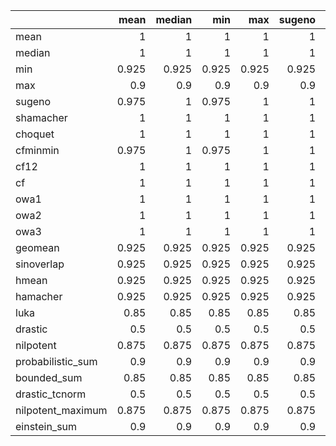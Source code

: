 |                   |   mean |   median |   min |   max |   sugeno |   shamacher |   choquet |   cfminmin |   cf12 |    cf |   owa1 |   owa2 |   owa3 |   geomean |   sinoverlap |   hmean |   hamacher |   luka |   drastic |   nilpotent |   probabilistic_sum |   bounded_sum |   drastic_tcnorm |   nilpotent_maximum |   einstein_sum |
|:------------------|-------:|---------:|------:|------:|---------:|------------:|----------:|-----------:|-------:|------:|-------:|-------:|-------:|----------:|-------------:|--------:|-----------:|-------:|----------:|------------:|--------------------:|--------------:|-----------------:|--------------------:|---------------:|
| mean              |  1     |    1     | 1     | 1     |    1     |       1     |     1     |      1     |  1     | 1     |  1     |  1     |  1     |     1     |        1     |   1     |      1     |  0.975 |       0.5 |        1    |               1     |         0.975 |              0.5 |                1    |          1     |
| median            |  1     |    1     | 1     | 1     |    1     |       1     |     1     |      1     |  0.975 | 1     |  1     |  1     |  1     |     1     |        1     |   1     |      1     |  0.95  |       0.5 |        1    |               1     |         0.95  |              0.5 |                1    |          1     |
| min               |  0.925 |    0.925 | 0.925 | 0.925 |    0.925 |       0.925 |     0.925 |      0.925 |  0.925 | 0.925 |  0.925 |  0.925 |  0.925 |     0.925 |        0.925 |   0.925 |      0.925 |  0.5   |       0.5 |        0.85 |               0.925 |         0.9   |              0.5 |                0.9  |          0.9   |
| max               |  0.9   |    0.9   | 0.9   | 0.9   |    0.9   |       0.9   |     0.9   |      0.9   |  0.975 | 0.9   |  0.9   |  0.9   |  0.9   |     0.9   |        0.9   |   0.9   |      0.9   |  0.9   |       0.5 |        0.9  |               0.9   |         0.5   |              0.5 |                0.85 |          0.9   |
| sugeno            |  0.975 |    1     | 0.975 | 1     |    1     |       0.975 |     0.975 |      1     |  0.975 | 1     |  1     |  0.975 |  1     |     0.975 |        0.975 |   0.975 |      1     |  0.975 |       0.5 |        1    |               0.975 |         0.975 |              0.5 |                1    |          1     |
| shamacher         |  1     |    1     | 1     | 1     |    1     |       1     |     1     |      1     |  1     | 1     |  1     |  1     |  1     |     1     |        1     |   1     |      1     |  0.975 |       0.5 |        1    |               1     |         0.975 |              0.5 |                1    |          1     |
| choquet           |  1     |    1     | 1     | 1     |    1     |       1     |     1     |      1     |  1     | 1     |  1     |  1     |  1     |     1     |        1     |   1     |      1     |  0.975 |       0.5 |        1    |               1     |         0.975 |              0.5 |                1    |          1     |
| cfminmin          |  0.975 |    1     | 0.975 | 1     |    1     |       0.975 |     0.975 |      1     |  0.975 | 1     |  1     |  0.975 |  1     |     0.975 |        0.975 |   0.975 |      1     |  0.975 |       0.5 |        1    |               0.975 |         0.975 |              0.5 |                1    |          1     |
| cf12              |  1     |    1     | 1     | 1     |    1     |       1     |     1     |      1     |  0     | 1     |  1     |  1     |  1     |     1     |        0.95  |   1     |      1     |  0.975 |       0.5 |        1    |               0.95  |         0.95  |              0.5 |                1    |          0.975 |
| cf                |  1     |    1     | 1     | 1     |    1     |       1     |     1     |      1     |  0.975 | 1     |  1     |  1     |  1     |     1     |        0.975 |   1     |      1     |  0.975 |       0.5 |        1    |               0.975 |         0.975 |              0.5 |                1    |          1     |
| owa1              |  1     |    1     | 1     | 1     |    1     |       1     |     1     |      1     |  0.975 | 1     |  1     |  1     |  1     |     1     |        1     |   1     |      1     |  0.975 |       0.5 |        1    |               1     |         0.95  |              0.5 |                1    |          1     |
| owa2              |  1     |    1     | 1     | 1     |    1     |       1     |     1     |      1     |  1     | 1     |  1     |  1     |  1     |     1     |        1     |   1     |      1     |  0.95  |       0.5 |        1    |               1     |         0.975 |              0.5 |                1    |          1     |
| owa3              |  1     |    1     | 1     | 1     |    1     |       1     |     1     |      1     |  1     | 1     |  1     |  1     |  1     |     1     |        1     |   1     |      1     |  0.975 |       0.5 |        1    |               1     |         0.975 |              0.5 |                1    |          1     |
| geomean           |  0.925 |    0.925 | 0.925 | 0.925 |    0.925 |       0.925 |     0.925 |      0.925 |  0.925 | 0.925 |  0.925 |  0.925 |  0.925 |     0.925 |        0.925 |   0.925 |      0.925 |  0.5   |       0.5 |        0.85 |               0.925 |         0.9   |              0.5 |                0.9  |          0.9   |
| sinoverlap        |  0.925 |    0.925 | 0.925 | 0.925 |    0.925 |       0.925 |     0.925 |      0.925 |  0.925 | 0.925 |  0.925 |  0.925 |  0.925 |     0.925 |        0.925 |   0.925 |      0.925 |  0.5   |       0.5 |        0.85 |               0.925 |         0.9   |              0.5 |                0.9  |          0.9   |
| hmean             |  0.925 |    0.925 | 0.925 | 0.925 |    0.925 |       0.925 |     0.925 |      0.925 |  0.925 | 0.925 |  0.925 |  0.925 |  0.925 |     0.925 |        0.925 |   0.925 |      0.925 |  0.5   |       0.5 |        0.85 |               0.925 |         0.9   |              0.5 |                0.9  |          0.9   |
| hamacher          |  0.925 |    0.925 | 0.925 | 0.925 |    0.925 |       0.925 |     0.925 |      0.925 |  0.075 | 0.925 |  0.925 |  0.925 |  0.925 |     0.925 |        0.925 |   0.925 |      0.925 |  0.5   |       0.5 |        0.85 |               0.925 |         0.9   |              0.5 |                0.9  |          0.9   |
| luka              |  0.85  |    0.85  | 0.85  | 0.85  |    0.85  |       0.85  |     0.85  |      0.85  |  1     | 0.85  |  0.85  |  0.85  |  0.85  |     0.85  |        0.9   |   0.85  |      0.8   |  0.5   |       0.5 |        0.85 |               0.9   |         0.9   |              0.5 |                0.9  |          0.9   |
| drastic           |  0.5   |    0.5   | 0.5   | 0.5   |    0.5   |       0.5   |     0.5   |      0.5   |  0.5   | 0.5   |  0.5   |  0.5   |  0.5   |     0.5   |        0.5   |   0.5   |      0.5   |  0.5   |       0.5 |        0.5  |               0.5   |         0.5   |              0.5 |                0.5  |          0.5   |
| nilpotent         |  0.875 |    0.875 | 0.875 | 0.875 |    0.875 |       0.875 |     0.875 |      0.875 |  0.95  | 0.875 |  0.875 |  0.875 |  0.875 |     0.875 |        0.9   |   0.875 |      0.8   |  0.5   |       0.5 |        0.85 |               0.9   |         0.9   |              0.5 |                0.9  |          0.9   |
| probabilistic_sum |  0.9   |    0.9   | 0.9   | 0.9   |    0.9   |       0.9   |     0.9   |      0.9   |  0.825 | 0.9   |  0.9   |  0.9   |  0.9   |     0.9   |        0.9   |   0.9   |      0.95  |  0.9   |       0.5 |        0.9  |               0.875 |         0.5   |              0.5 |                0.85 |          0.9   |
| bounded_sum       |  0.85  |    0.85  | 0.85  | 0.85  |    0.85  |       0.85  |     0.85  |      0.85  |  0.5   | 0.85  |  0.85  |  0.85  |  0.85  |     0.85  |        0.625 |   0.85  |      0.9   |  0.9   |       0.5 |        0.9  |               0.7   |         0.5   |              0.5 |                0.85 |          0.8   |
| drastic_tcnorm    |  0.5   |    0.5   | 0.5   | 0.5   |    0.5   |       0.5   |     0.5   |      0.5   |  0.5   | 0.5   |  0.5   |  0.5   |  0.5   |     0.5   |        0.5   |   0.5   |      0.5   |  0.5   |       0.5 |        0.5  |               0.5   |         0.5   |              0.5 |                0.5  |          0.5   |
| nilpotent_maximum |  0.875 |    0.875 | 0.875 | 0.875 |    0.875 |       0.875 |     0.875 |      0.875 |  0.5   | 0.875 |  0.875 |  0.875 |  0.875 |     0.875 |        0.625 |   0.875 |      0.9   |  0.9   |       0.5 |        0.9  |               0.7   |         0.5   |              0.5 |                0.85 |          0.8   |
| einstein_sum      |  0.9   |    0.9   | 0.9   | 0.9   |    0.9   |       0.9   |     0.9   |      0.9   |  0.375 | 0.9   |  0.9   |  0.9   |  0.9   |     0.9   |        0.9   |   0.9   |      0.9   |  0.9   |       0.5 |        0.9  |               0.9   |         0.5   |              0.5 |                0.85 |          0.9   |